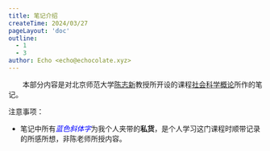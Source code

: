 ```yaml
---
title: 笔记介绍
createTime: 2024/03/27
pageLayout: 'doc'
outline:
  - 1
  - 3
author: Echo <echo@echocolate.xyz>
---
```


　　本部分内容是对北京师范大学[陈志新](http://www.sg.bnu.edu.cn/szdw/xxglx/fjs_xxglx/d1fc4c77f9e04622823d0ad135aa96e9.htm)教授所开设的课程[社会科学概论](https://space.bilibili.com/1571561781/channel/collectiondetail?sid=2586487)所作的笔记。

注意事项：
* 笔记中所有<font color="blue">*蓝色斜体字*</font>为我个人夹带的**私货**，是个人学习这门课程时顺带记录的所感所想，非陈老师所授内容。